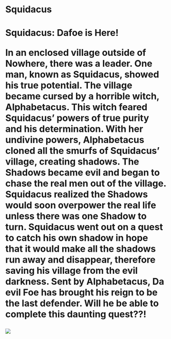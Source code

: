 # Squidacus
<h1> Squidacus: Dafoe is Here! </h>
<p>  In an enclosed village outside of Nowhere, there was a leader. One man, known as Squidacus, showed his true potential. The village became cursed by a horrible witch, Alphabetacus. This witch feared Squidacus’ powers of true purity and his determination. With her undivine powers, Alphabetacus cloned all the smurfs of Squidacus’ village, creating shadows. The Shadows became evil and began to chase the real men out of the village. Squidacus realized the Shadows would soon overpower the real life unless there was one Shadow to turn. Squidacus went out on a quest to catch his own shadow in hope that it would make all the shadows run away and disappear, therefore saving his village from the evil darkness. Sent by Alphabetacus, Da evil Foe has brought his reign to be the last defender. Will he be able to complete this daunting quest??! </p>
<img src="https://i.ytimg.com/vi/w6vjxzU9c_M/maxresdefault.jpg"> 
